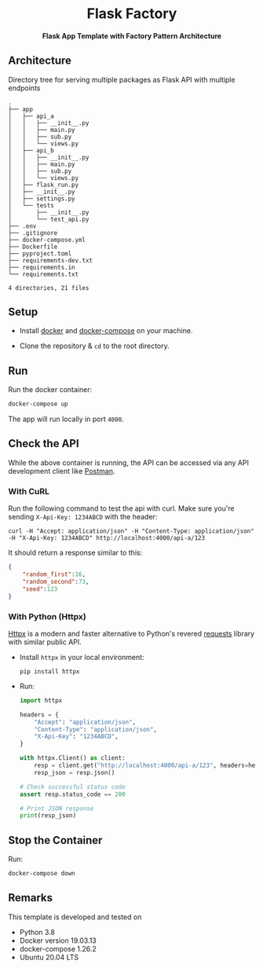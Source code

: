 

<div align="center">
    <h1> Flask Factory </h1>
    <h4>Flask App Template with Factory Pattern Architecture</h4>
</div>



## Architecture

Directory tree for serving multiple packages as Flask API with multiple endpoints

```
.
├── app
│   ├── api_a
│   │   ├── __init__.py
│   │   ├── main.py
│   │   ├── sub.py
│   │   └── views.py
│   ├── api_b
│   │   ├── __init__.py
│   │   ├── main.py
│   │   ├── sub.py
│   │   └── views.py
│   ├── flask_run.py
│   ├── __init__.py
│   ├── settings.py
│   └── tests
│       ├── __init__.py
│       └── test_api.py
├── .env
├── .gitignore
├── docker-compose.yml
├── Dockerfile
├── pyproject.toml
├── requirements-dev.txt
├── requirements.in
└── requirements.txt

4 directories, 21 files
```

## Setup

* Install [docker](https://docs.docker.com/install/) and [docker-compose](https://docs.docker.com/compose/install/) on your machine.

* Clone the repository & `cd` to the root directory.

## Run

Run the docker container:

```bash
docker-compose up
```

The app will run locally in port `4000`.


## Check the API

While the above container is running, the API can be accessed via any API development client like [Postman](https://www.getpostman.com/).

### With CuRL

Run the following command to test the api with curl. Make sure you're sending `X-Api-Key: 1234ABCD` with the header:

```
curl -H "Accept: application/json" -H "Content-Type: application/json" -H "X-Api-Key: 1234ABCD" http://localhost:4000/api-a/123
```

It should return a response similar to this:

```json
{
    "random_first":16,
    "random_second":73,
    "seed":123
}
```

### With Python (Httpx)

[Httpx](https://github.com/encode/httpx) is a modern and faster alternative to Python's revered [requests](https://github.com/psf/requests) library with similar public API.

* Install `httpx` in your local environment:

    ```
    pip install httpx
    ```

* Run:
    ```python
    import httpx

    headers = {
        "Accept": "application/json",
        "Content-Type": "application/json",
        "X-Api-Key": "1234ABCD",
    }

    with httpx.Client() as client:
        resp = client.get("http://localhost:4000/api-a/123", headers=headers)
        resp_json = resp.json()

    # Check successful status code
    assert resp.status_code == 200

    # Print JSON response
    print(resp_json)
    ```

## Stop the Container

Run:

```bash
docker-compose down
```

## Remarks

This template is developed and tested on

- Python 3.8
- Docker version 19.03.13
- docker-compose 1.26.2
- Ubuntu 20.04 LTS

